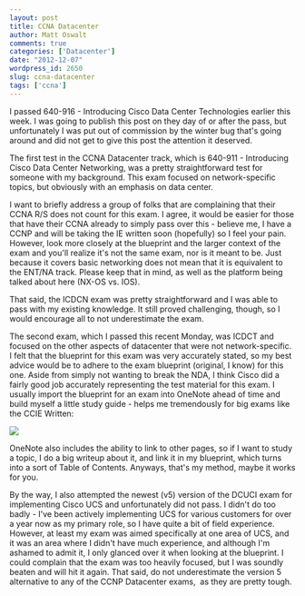 ```yaml
---
layout: post
title: CCNA Datacenter
author: Matt Oswalt
comments: true
categories: ['Datacenter']
date: "2012-12-07"
wordpress_id: 2650
slug: ccna-datacenter
tags: ['ccna']
---
```



I passed 640-916 - Introducing Cisco Data Center Technologies earlier this week. I was going to publish this post on they day of or after the pass, but unfortunately I was put out of commission by the winter bug that's going around and did not get to give this post the attention it deserved.

The first test in the CCNA Datacenter track, which is 640-911 - Introducing Cisco Data Center Networking, was a pretty straightforward test for someone with my background. This exam focused on network-specific topics, but obviously with an emphasis on data center.

I want to briefly address a group of folks that are complaining that their CCNA R/S does not count for this exam. I agree, it would be easier for those that have their CCNA already to simply pass over this - believe me, I have a CCNP and will be taking the IE written soon (hopefully) so I feel your pain. However, look more closely at the blueprint and the larger context of the exam and you'll realize it's not the same exam, nor is it meant to be. Just because it covers basic networking does not mean that it is equivalent to the ENT/NA track. Please keep that in mind, as well as the platform being talked about here (NX-OS vs. IOS).

That said, the ICDCN exam was pretty straightforward and I was able to pass with my existing knowledge. It still proved challenging, though, so I would encourage all to not underestimate the exam.

The second exam, which I passed this recent Monday, was ICDCT and focused on the other aspects of datacenter that were not network-specific. I felt that the blueprint for this exam was very accurately stated, so my best advice would be to adhere to the exam blueprint (original, I know) for this one. Aside from simply not wanting to break the NDA, I think Cisco did a fairly good job accurately representing the test material for this exam. I usually import the blueprint for an exam into OneNote ahead of time and build myself a little study guide - helps me tremendously for big exams like the CCIE Written:

[![](/assets/2012/12/ccnadc.png)](/assets/2012/12/ccnadc.png)

OneNote also includes the ability to link to other pages, so if I want to study a topic, I do a big writeup about it, and link it in my blueprint, which turns into a sort of Table of Contents. Anyways, that's my method, maybe it works for you.

By the way, I also attempted the newest (v5) version of the DCUCI exam for implementing Cisco UCS and unfortunately did not pass. I didn't do too badly - I've been actively implementing UCS for various customers for over a year now as my primary role, so I have quite a bit of field experience. However, at least my exam was aimed specifically at one area of UCS, and it was an area where I didn't have much experience, and although I'm ashamed to admit it, I only glanced over it when looking at the blueprint. I could complain that the exam was too heavily focused, but I was soundly beaten and will hit it again. That said, do not underestimate the version 5 alternative to any of the CCNP Datacenter exams,  as they are pretty tough.
